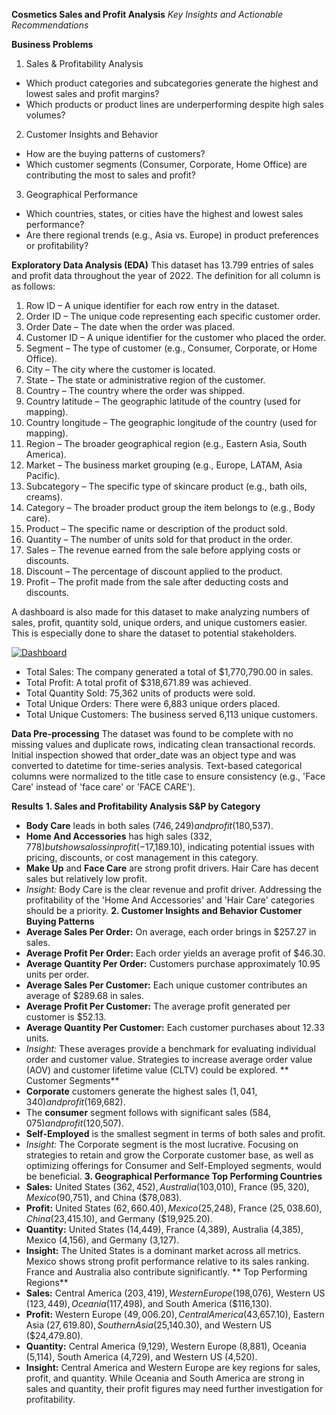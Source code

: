 **Cosmetics Sales and Profit Analysis**
_Key Insights and Actionable Recommendations_

**Business Problems**
1. Sales & Profitability Analysis
- Which product categories and subcategories generate the highest and lowest sales and profit margins?
- Which products or product lines are underperforming despite high sales volumes?
2. Customer Insights and Behavior
- How are the buying patterns of customers?
- Which customer segments (Consumer, Corporate, Home Office) are contributing the most to sales and profit?
3. Geographical Performance
- Which countries, states, or cities have the highest and lowest sales performance?
- Are there regional trends (e.g., Asia vs. Europe) in product preferences or profitability?

**Exploratory Data Analysis (EDA)**
This dataset has 13.799 entries of sales and profit data throughout the year of 2022. The definition for all column is as follows:
1. Row ID – A unique identifier for each row entry in the dataset.
2. Order ID – The unique code representing each specific customer order.
3. Order Date – The date when the order was placed.
4. Customer ID – A unique identifier for the customer who placed the order.
5. Segment – The type of customer (e.g., Consumer, Corporate, or Home Office).
6. City – The city where the customer is located.
7. State – The state or administrative region of the customer.
8. Country – The country where the order was shipped.
9. Country latitude – The geographic latitude of the country (used for mapping).
10. Country longitude – The geographic longitude of the country (used for mapping).
11. Region – The broader geographical region (e.g., Eastern Asia, South America).
12. Market – The business market grouping (e.g., Europe, LATAM, Asia Pacific).
13. Subcategory – The specific type of skincare product (e.g., bath oils, creams).
14. Category – The broader product group the item belongs to (e.g., Body care).
15. Product – The specific name or description of the product sold.
16. Quantity – The number of units sold for that product in the order.
17. Sales – The revenue earned from the sale before applying costs or discounts.
18. Discount – The percentage of discount applied to the product.
19. Profit – The profit made from the sale after deducting costs and discounts.

A dashboard is also made for this dataset to make analyzing numbers of sales, profit, quantity sold, unique orders, and unique customers easier. This is especially done to share the dataset to potential stakeholders.

<div class='tableauPlaceholder' id='viz1750344956193' style='position: relative'><noscript><a href='#'><img alt='Dashboard ' src='https:&#47;&#47;public.tableau.com&#47;static&#47;images&#47;Co&#47;CosmeticsSalesandProfit&#47;Dashboard&#47;1_rss.png' style='border: none' /></a></noscript><object class='tableauViz'  style='display:none;'><param name='host_url' value='https%3A%2F%2Fpublic.tableau.com%2F' /> <param name='embed_code_version' value='3' /> <param name='site_root' value='' /><param name='name' value='CosmeticsSalesandProfit&#47;Dashboard' /><param name='tabs' value='no' /><param name='toolbar' value='yes' /><param name='static_image' value='https:&#47;&#47;public.tableau.com&#47;static&#47;images&#47;Co&#47;CosmeticsSalesandProfit&#47;Dashboard&#47;1.png' /> <param name='animate_transition' value='yes' /><param name='display_static_image' value='yes' /><param name='display_spinner' value='yes' /><param name='display_overlay' value='yes' /><param name='display_count' value='yes' /><param name='language' value='en-US' /><param name='filter' value='publish=yes' /></object></div>                <script type='text/javascript'>                    var divElement = document.getElementById('viz1750344956193');                    var vizElement = divElement.getElementsByTagName('object')[0];                    if ( divElement.offsetWidth > 800 ) { vizElement.style.width='1400px';vizElement.style.height='827px';} else if ( divElement.offsetWidth > 500 ) { vizElement.style.width='1400px';vizElement.style.height='827px';} else { vizElement.style.width='100%';vizElement.style.height='2827px';}                     var scriptElement = document.createElement('script');                    scriptElement.src = 'https://public.tableau.com/javascripts/api/viz_v1.js';                    vizElement.parentNode.insertBefore(scriptElement, vizElement);                </script>

- Total Sales: The company generated a total of $1,770,790.00 in sales.
- Total Profit: A total profit of $318,671.89 was achieved.
- Total Quantity Sold: 75,362 units of products were sold.
- Total Unique Orders: There were 6,883 unique orders placed.
- Total Unique Customers: The business served 6,113 unique customers.

**Data Pre-processing**
The dataset was found to be complete with no missing values and duplicate rows, indicating clean transactional records. Initial inspection showed that order_date was an object type and was converted to datetime for time-series analysis. Text-based categorical columns were normalized to the title case to ensure consistency (e.g., 'Face Care' instead of 'face care' or 'FACE CARE').

**Results**
**1. Sales and Profitability Analysis
	S&P by Category**
- **Body Care** leads in both sales ($746,249) and profit ($180,537).
- **Home And Accessories** has high sales ($332,778) but shows a loss in profit (-$17,189.10), indicating potential issues with pricing, discounts, or cost management in this category.
- **Make Up** and **Face Care** are strong profit drivers. Hair Care has decent sales but relatively low profit.
- _Insight:_ Body Care is the clear revenue and profit driver. Addressing the profitability of the 'Home And Accessories' and 'Hair Care' categories should be a priority.
**2. Customer Insights and Behavior
	Customer Buying Patterns**
- **Average Sales Per Order:** On average, each order brings in $257.27 in sales.
- **Average Profit Per Order:** Each order yields an average profit of $46.30.
- **Average Quantity Per Order:** Customers purchase approximately 10.95 units per order.
- **Average Sales Per Customer:** Each unique customer contributes an average of $289.68 in sales.
- **Average Profit Per Customer:** The average profit generated per customer is $52.13.
- **Average Quantity Per Customer:** Each customer purchases about 12.33 units.
- _Insight:_ These averages provide a benchmark for evaluating individual order and customer value. Strategies to increase average order value (AOV) and customer lifetime value (CLTV) could be explored.
**	Customer Segments**
- **Corporate** customers generate the highest sales ($1,041,340) and profit ($169,682).
- The **consumer** segment follows with significant sales ($584,075) and profit ($120,507).
- **Self-Employed** is the smallest segment in terms of both sales and profit.
- _Insight:_ The Corporate segment is the most lucrative. Focusing on strategies to retain and grow the Corporate customer base, as well as optimizing offerings for Consumer and Self-Employed segments, would be beneficial.
**3. Geographical Performance
	Top Performing Countries**
- **Sales:** United States ($362,452), Australia ($103,010), France ($95,320), Mexico ($90,751), and China ($78,083).
- **Profit:** United States ($62,660.40), Mexico ($25,248), France ($25,038.60), China ($23,415.10), and Germany ($19,925.20).
- **Quantity:** United States (14,449), France (4,389), Australia (4,385), Mexico (4,156), and Germany (3,127).
- **Insight:** The United States is a dominant market across all metrics. Mexico shows strong profit performance relative to its sales ranking. France and Australia also contribute significantly.
**	Top Performing Regions**
- **Sales:** Central America ($203,419), Western Europe ($198,076), Western US ($123,449), Oceania ($117,498), and South America ($116,130).
- **Profit:** Western Europe ($49,006.20), Central America ($43,657.10), Eastern Asia ($27,619.80), Southern Asia ($25,140.30), and Western US ($24,479.80).
- **Quantity:** Central America (9,129), Western Europe (8,881), Oceania (5,114), South America (4,729), and Western US (4,520).
- **Insight:** Central America and Western Europe are key regions for sales, profit, and quantity. While Oceania and South America are strong in sales and quantity, their profit figures may need further investigation for profitability.
